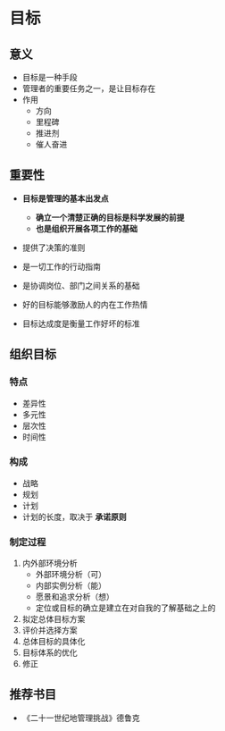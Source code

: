 # 目标

## 意义

- 目标是一种手段
- 管理者的重要任务之一，是让目标存在
- 作用
  - 方向
  - 里程碑
  - 推进剂
  - 催人奋进

## 重要性

- **目标是管理的基本出发点**
  - **确立一个清楚正确的目标是科学发展的前提**
  - **也是组织开展各项工作的基础**
- 提供了决策的准则
- 是一切工作的行动指南
- 是协调岗位、部门之间关系的基础

- 好的目标能够激励人的内在工作热情
- 目标达成度是衡量工作好坏的标准

## 组织目标

### 特点

- 差异性
- 多元性
- 层次性
- 时间性

### 构成

- 战略
- 规划
- 计划
- 计划的长度，取决于 **承诺原则**

### 制定过程

1. 内外部环境分析 
   - 外部环境分析（可）
   - 内部实例分析（能）
   - 愿景和追求分析（想）
   - 定位或目标的确立是建立在对自我的了解基础之上的
2. 拟定总体目标方案
3. 评价并选择方案
4. 总体目标的具体化
5. 目标体系的优化
6. 修正

## 推荐书目

- 《二十一世纪地管理挑战》德鲁克